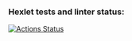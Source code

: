 ### Hexlet tests and linter status:
[![Actions Status](https://github.com/VMarf/layout-designer-project-lvl2/workflows/hexlet-check/badge.svg)](https://github.com/VMarf/layout-designer-project-lvl2/actions)